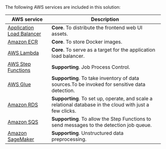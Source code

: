 The following AWS services are included in this solution:

| AWS service | Description |
| --- | --- |
| [Application Load Balancer](https://aws.amazon.com/alb/) | **Core**. To distribute the frontend web UI assets. |
| [Amazon ECR](https://aws.amazon.com/ecr/) | **Core**. To store Docker images. |
| [AWS Lambda](https://aws.amazon.com/lambda/) | **Core**. To serve as a target for the application load balancer. |
| [AWS Step Functions](https://aws.amazon.com/step-functions/) | **Supporting**. Job Process Control. |
| [AWS Glue](https://aws.amazon.com/glue/) | **Supporting**. To take inventory of data sources.To be invoked for sensitive data detection. |
| [Amazon RDS](https://aws.amazon.com/rds/) | **Supporting**. To set up, operate, and scale a relational database in the cloud with just a few clicks. |
| [Amazon SQS](https://aws.amazon.com/sqs/) | **Supporting**. To allow the Step Functions to send messages to the detection job queue. |
| [Amazon SageMaker](https://aws.amazon.com/sagemaker/) | **Supporting**. Unstructured data preprocessing. |
